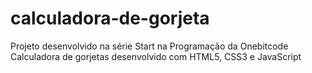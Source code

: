 # calculadora-de-gorjeta
Projeto desenvolvido na série Start na Programação da Onebitcode<br>
Calculadora de gorjetas desenvolvido com HTML5, CSS3 e JavaScript
